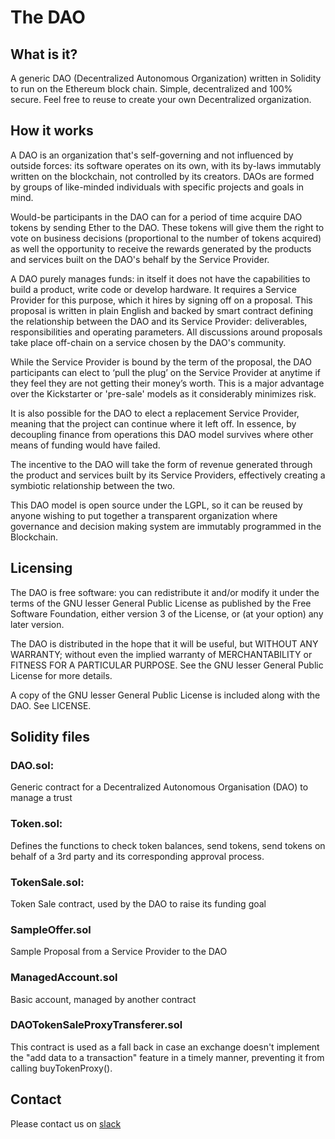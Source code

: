 # The DAO

## What is it? 
A generic DAO (Decentralized Autonomous Organization) written in Solidity to run on the Ethereum block chain. 
Simple, decentralized and 100% secure.
Feel free to reuse to create your own Decentralized organization.


## How it works

A DAO is an organization that's self-governing and not influenced by outside forces: its software operates on its own, with its by-laws immutably written on the blockchain, not controlled by its creators. DAOs are formed by groups of like-minded individuals with specific projects and goals in mind.

Would-be participants in the DAO can for a period of time acquire DAO tokens by sending Ether to the DAO. These tokens will give them the right to vote on business decisions (proportional to the number of tokens acquired) as well the opportunity to receive the rewards generated by the products and services built on the DAO's behalf by the Service Provider. 

A DAO purely manages funds: in itself it does not have the capabilities to build a product, write code or develop hardware. It requires a Service Provider for this purpose, which it hires by signing off on a proposal. This proposal is written in plain English and backed by smart contract defining the relationship between the DAO and its Service Provider: deliverables, responsibilities and operating parameters. All discussions around proposals take place off-chain on a service chosen by the DAO's community.

While the Service Provider is bound by the term of the proposal, the DAO participants can elect to ‘pull the plug’ on the Service Provider at anytime if they feel they are not getting their money’s worth. This is a major advantage over the Kickstarter or 'pre-sale' models as it considerably minimizes risk. 

It is also possible for the DAO to elect a replacement Service Provider, meaning that the project can continue where it left off. In essence, by decoupling finance from operations this DAO model survives where other means of funding would have failed.

The incentive to the DAO will take the form of revenue generated through the product and services built by its Service Providers, effectively creating a symbiotic relationship between the two.

This DAO model is open source under the LGPL, so it can be reused by anyone wishing to put together a transparent organization where governance and decision making system are immutably programmed in the Blockchain. 


## Licensing
The DAO is free software: you can redistribute it and/or modify
it under the terms of the GNU lesser General Public License as published by
the Free Software Foundation, either version 3 of the License, or
(at your option) any later version.

The DAO is distributed in the hope that it will be useful,
but WITHOUT ANY WARRANTY; without even the implied warranty of
MERCHANTABILITY or FITNESS FOR A PARTICULAR PURPOSE.  See the
GNU lesser General Public License for more details.

A copy of the GNU lesser General Public License is included
along with the DAO. See LICENSE.


## Solidity files

### DAO.sol:
Generic contract for a Decentralized Autonomous Organisation (DAO) to manage a trust

### Token.sol: 
Defines the functions to check token balances, send tokens, send tokens on behalf of a 3rd party and its corresponding approval process.

### TokenSale.sol: 
Token Sale contract, used by the DAO to raise its funding goal

### SampleOffer.sol
Sample Proposal from a Service Provider to the DAO

### ManagedAccount.sol
Basic account, managed by another contract

### DAOTokenSaleProxyTransferer.sol
This contract is used as a fall back in case an exchange doesn't implement the "add data to a transaction" feature in a timely manner, preventing it from calling buyTokenProxy().


## Contact
Please contact us on [slack](https://slockit.slack.com/messages/dao/)


